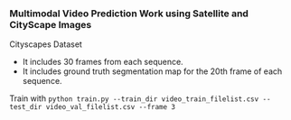 ### Multimodal Video Prediction Work using Satellite and CityScape Images

Cityscapes Dataset
- It includes 30 frames from each sequence.
- It includes ground truth segmentation map for the 20th frame of each sequence.

Train with ```python train.py --train_dir video_train_filelist.csv --test_dir video_val_filelist.csv --frame 3```